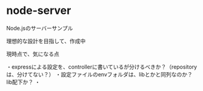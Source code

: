 # node-server
Node.jsのサーバーサンプル
  
理想的な設計を目指して、作成中
  
現時点で、気になる点  
  
・expressによる設定を、controllerに書いているが分けるべきか？（repositoryは、分けてない？）
・設定ファイルのenvフォルダは、libとかと同列なのか？lib配下か？
・
